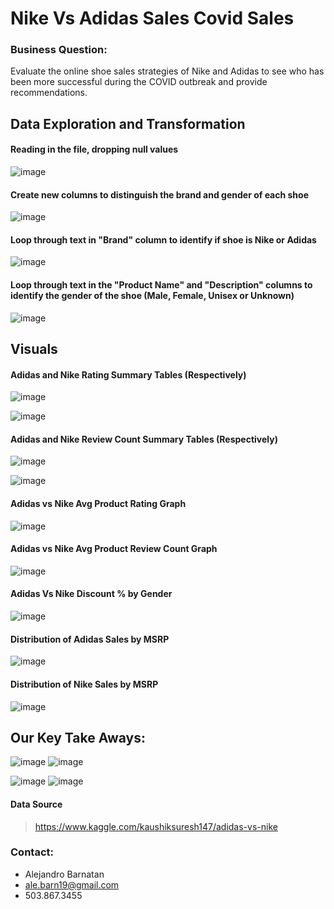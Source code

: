 # Nike Vs Adidas Sales Covid Sales 

### Business Question:
Evaluate the online shoe sales strategies of Nike and Adidas to see who has been more successful during the COVID outbreak and provide recommendations. 
 
## Data Exploration and Transformation

#### Reading in the file, dropping null values 


![image](https://user-images.githubusercontent.com/70718724/119278482-6a8fb680-bbda-11eb-9c11-7877d4d5d993.png)

#### Create new columns to distinguish the brand and gender of each shoe 

![image](https://user-images.githubusercontent.com/70718724/119278617-349f0200-bbdb-11eb-9822-c97556f95ae9.png)


#### Loop through text in "Brand" column to identify if shoe is Nike or Adidas

![image](https://user-images.githubusercontent.com/70718724/119278644-5f895600-bbdb-11eb-8e14-2c43c055d891.png)


#### Loop through text in the "Product Name" and "Description" columns to identify the gender of the shoe (Male, Female, Unisex or Unknown)

![image](https://user-images.githubusercontent.com/70718724/119278674-98292f80-bbdb-11eb-9f0f-46a2bb949b38.png)

## Visuals

#### Adidas and Nike Rating Summary Tables (Respectively)  

![image](https://user-images.githubusercontent.com/70718724/119279356-0c65d200-bbe0-11eb-8f1d-54b1b12c83e4.png)

![image](https://user-images.githubusercontent.com/70718724/119279465-c8bf9800-bbe0-11eb-8d97-dd8b98534fcc.png)


#### Adidas and Nike Review Count Summary Tables (Respectively) 


![image](https://user-images.githubusercontent.com/70718724/119279393-4d5de680-bbe0-11eb-94d8-bf6941ca756f.png)

![image](https://user-images.githubusercontent.com/70718724/119279395-5353c780-bbe0-11eb-9395-a91657f8a9a4.png)

#### Adidas vs Nike Avg Product Rating Graph

![image](https://user-images.githubusercontent.com/70718724/119279623-bdb93780-bbe1-11eb-82f3-6d663a8b5f0c.png)



#### Adidas vs Nike Avg Product Review Count Graph

![image](https://user-images.githubusercontent.com/70718724/119279627-c1e55500-bbe1-11eb-8ed9-ecf0c2dbed5f.png)


#### Adidas Vs Nike Discount % by Gender

![image](https://user-images.githubusercontent.com/70718724/119279664-07a21d80-bbe2-11eb-9c75-e398b29f5898.png)

#### Distribution of Adidas Sales by MSRP

![image](https://user-images.githubusercontent.com/70718724/119279758-9dd64380-bbe2-11eb-81d9-00b0f6fe431e.png)


#### Distribution of Nike Sales by MSRP

![image](https://user-images.githubusercontent.com/70718724/119279767-a7f84200-bbe2-11eb-9d24-6ec04cde618f.png)


## Our Key Take Aways:
![image](https://user-images.githubusercontent.com/70718724/119279959-ae3aee00-bbe3-11eb-9eb2-600183f7bdbe.png)
![image](https://user-images.githubusercontent.com/70718724/119279963-b7c45600-bbe3-11eb-9e35-59961a813eaa.png)

![image](https://user-images.githubusercontent.com/70718724/119279977-d3c7f780-bbe3-11eb-8739-d769d5013f97.png)
![image](https://user-images.githubusercontent.com/70718724/119279979-d7f41500-bbe3-11eb-868c-ea66b7a89603.png)


#### Data Source
  > https://www.kaggle.com/kaushiksuresh147/adidas-vs-nike

### Contact: 
- Alejandro Barnatan
- ale.barn19@gmail.com
- 503.867.3455
